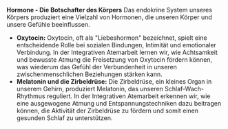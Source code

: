 **Hormone - Die Botschafter des Körpers**
Das endokrine System unseres Körpers produziert eine Vielzahl von Hormonen, die unseren Körper und unsere Gefühle beeinflussen.

- **Oxytocin:** Oxytocin, oft als "Liebeshormon" bezeichnet, spielt eine entscheidende Rolle bei sozialen Bindungen, Intimität und emotionaler Verbindung. In der Integrativen Atemarbeit lernen wir, wie Achtsamkeit und bewusste Atmung die Freisetzung von Oxytocin fördern können, was wiederum das Gefühl der Verbundenheit in unseren zwischenmenschlichen Beziehungen stärken kann.
- **Melatonin und die Zirbeldrüse:** Die Zirbeldrüse, ein kleines Organ in unserem Gehirn, produziert Melatonin, das unseren Schlaf-Wach-Rhythmus reguliert. In der Integrativen Atemarbeit erkennen wir, wie eine ausgewogene Atmung und Entspannungstechniken dazu beitragen können, die Aktivität der Zirbeldrüse zu fördern und somit einen gesunden Schlaf zu unterstützen.